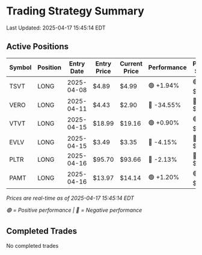 # Trading Strategy Summary

Last Updated: 2025-04-17 15:45:14 EDT

## Active Positions

| Symbol | Position | Entry Date | Entry Price | Current Price | Performance | P/L per Share |
|--------|----------|------------|-------------|---------------|-------------|--------------|
| TSVT | LONG | 2025-04-08 | $4.89 | $4.99 | 🟢 +1.94% | 🟢 $+0.10 |
| VERO | LONG | 2025-04-11 | $4.43 | $2.90 | 🔴 -34.55% | 🔴 $-1.53 |
| VTVT | LONG | 2025-04-15 | $18.99 | $19.16 | 🟢 +0.90% | 🟢 $+0.17 |
| EVLV | LONG | 2025-04-15 | $3.49 | $3.35 | 🔴 -4.15% | 🔴 $-0.15 |
| PLTR | LONG | 2025-04-16 | $95.70 | $93.66 | 🔴 -2.13% | 🔴 $-2.04 |
| PAMT | LONG | 2025-04-16 | $13.97 | $14.14 | 🟢 +1.20% | 🟢 $+0.17 |

*Prices are real-time as of 2025-04-17 15:45:14 EDT*

*🟢 = Positive performance | 🔴 = Negative performance*

## Completed Trades

No completed trades